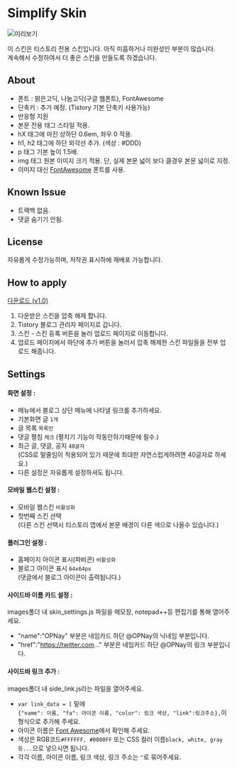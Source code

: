 # Simplify Skin
![미리보기](http://cfile3.uf.tistory.com/image/2314CF3D557D4E7D1D233C)

이 스킨은 티스토리 전용 스킨입니다. 아직 미흡하거나 미완성인 부분이 많습니다.<br>
계속해서 수정하여서 더 좋은 스킨을 만들도록 하겠습니다.

## About
- 폰트 : 맑은고딕, 나눔고딕(구글 웹폰트), FontAwesome
- 단축키 : 추가 예정. (Tistory 기본 단축키 사용가능)
- 반응형 지원
- 본문 전용 태그 스타일 적용.
 - hX 태그에 마진 상하단 0.6em, 좌우 0 적용.
 - h1, h2 태그에 하단 외각선 추가. (색상 : #DDD)
 - p 태그 기본 높이 1.5배.
 - img 태그 원본 이미지 크기 적용. 단, 실제 본문 넓이 보다 클경우 본문 넓이로 지정.
- 이미지 대신 [FontAwesome](http://fortawesome.github.io/Font-Awesome/) 폰트를 사용.

## Known Issue
- 트랙백 없음.
- 댓글 숨기기 안됨.

## License
자유롭게 수정가능하며, 저작권 표시하에 재배포 가능합니다.

## How to apply
[다운로드 (v1.0)](https://github.com/OPNay/Tistory-Skin/archive/Simplify-v1.0.zip)

1. 다운받은 스킨을 압축 해제 합니다.
2. Tistory 블로그 관리자 페이지로 갑니다.
3. 스킨 - 스킨 등록 버튼을 눌러 업로드 페이지로 이동합니다.
4. 업로드 페이지에서 하단에 추가 버튼을 눌러서 압축 해제한 스킨 파일들을 전부 업로드 해줍니다. 

## Settings

#### 화면 설정 :
- 메뉴에서 블로그 상단 메뉴에 나타낼 링크를 추가하세요.
- 기본화면 글 `1개`
- 글 목록 `목록만`
- 댓글 펼침 `체크` (펼치기 기능이 작동안하기때문에 필수.)
- 최근 글, 댓글, 공지 `40글자`<br>
  (CSS로 말줄임이 적용되어 있기 때문에 최대한 자연스럽게하려면 40글자로 하세요.)
- 다른 설정은 자유롭게 설정하셔도 됩니다.

#### 모바일 웹스킨 설정 :
- 모바일 웹스킨 `비활성화`
- 첫번째 스킨 선택<br>
  (다른 스킨 선택시 티스토리 앱에서 본문 배경이 다른 색으로 나올수 있습니다.)

#### 플러그인 설정 :
- 홈페이지 아이콘 표시(파비콘) `비활성화`
- 블로그 아이콘 표시 `64x64px`<br>
  (댓글에서 블로그 아이콘이 출력됩니다.)

#### 사이드바 이름 카드 설정 :
images폴더 내 skin_settings.js 파일을 메모장, notepad++등 편집기를 통해 열어주세요.
- "name":"OPNay" 부분은 네임카드 하단 @OPNay의 닉네임 부분입니다.
- "href":"https://twitter.com..." 부분은 네임카드 하단 @OPNay의 링크 부분입니다.

#### 사이드바 링크 추가 :
images폴더 내 side_link.js라는 파일을 열어주세요.
-	`var link_data = [` 밑에<br>
  `{"name": 이름, "fa": 아이콘 이름, "color": 링크 색상, "link":링크주소},`이 형식으로 추가해 주세요.<br>
- 아이콘 이름은 [Font Awesome](http://fortawesome.github.io/Font-Awesome/icons)에서 확인해 주세요.
- 색상은 RGB코드`#FFFFFF, #0000FF` 또는 CSS 컬러 이름`black, white, gray 등...`으로 넣으시면 됩니다.
- 각각 이름, 아이콘 이름, 링크 색상, 링크 주소는 `"`로 묶어주세요.
